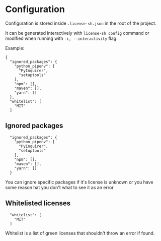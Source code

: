 # Configuration

Configuration is stored inside `.license-sh.json` in the root of the project.

It can be generated interactively with `license-sh config` command or modified when running with `-i, --interactivity` 
flag.

Example:
```
{
  "ignored_packages": {
    "python_pipenv": [
      "PyInquirer",
      "setuptools"
    ],
    "npm": [],
    "maven": [],
    "yarn": []
  },
  "whitelist": [
    "MIT"
  ]
```

## Ignored packages
```
  "ignored_packages": {
    "python_pipenv": [
      "PyInquirer",
      "setuptools"
    ],
    "npm": [],
    "maven": [],
    "yarn": []
  }
```
You can ignore specific packages if it's license is unknown or you have some reason hat you don't what to see it as an error

## Whitelisted licenses
```
  "whitelist": [
    "MIT"
  ]
```
Whitelist is a list of green licenses that shouldn't throw an error if found.
